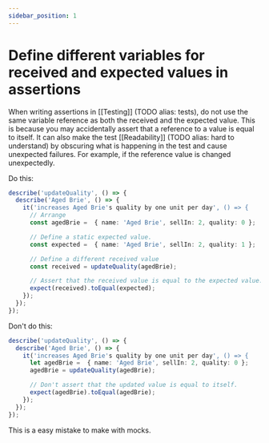 ```yaml
---
sidebar_position: 1
---
```

# Define different variables for received and expected values in assertions

When writing assertions in [[Testing]] (TODO alias: tests), do not use the same variable reference as both the received and the expected value. This is because you may accidentally assert that a reference to a value is equal to itself. It can also make the test [[Readability]] (TODO alias: hard to understand) by obscuring what is happening in the test and cause unexpected failures. For example, if the reference value is changed unexpectedly.

Do this:
```typescript
describe('updateQuality', () => {
  describe('Aged Brie', () => {
    it('increases Aged Brie's quality by one unit per day', () => {
      // Arrange
      const agedBrie =  { name: 'Aged Brie', sellIn: 2, quality: 0 };

      // Define a static expected value.
      const expected =  { name: 'Aged Brie', sellIn: 2, quality: 1 };

      // Define a different received value
      const received = updateQuality(agedBrie);

      // Assert that the received value is equal to the expected value.
      expect(received).toEqual(expected);
    });
  });
});
```

Don't do this:
```typescript
describe('updateQuality', () => {
  describe('Aged Brie', () => {
    it('increases Aged Brie's quality by one unit per day', () => {
      let agedBrie =  { name: 'Aged Brie', sellIn: 2, quality: 0 };
      agedBrie = updateQuality(agedBrie);

      // Don't assert that the updated value is equal to itself.
      expect(agedBrie).toEqual(agedBrie);
    });
  });
});
```

This is a easy mistake to make with mocks.

